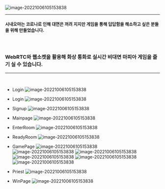 ![image-20221006105153838](README.assets/logo.png)
***
####  시내오마는 코로나로 인해 대면은 꺼려 지지만 게임을 통해 답답함을 해소하고 싶은 분들을 위해 만들었습니다.
###  <br>
###  WebRTC와 웹소켓을 활용해 화상 통화로 실시간 비대면 마피아 게임을 즐기 실 수 있습니다.

***
<br>

- Login
![image-20221006105153838](README.assets/login.PNG)

- Login
![image-20221006105153838](README.assets/login.PNG)


- Signup
![image-20221006105153838](README.assets/signup.PNG)

- Mainpage
![image-20221006105153838](README.assets/mainpage.PNG)


- EnterRoom
![image-20221006105153838](README.assets/enterRoom.PNG)

- ReadyRoom
![image-20221006105153838](README.assets/readyRoom.PNG)
- GamePage
![image-20221006105153838](README.assets/gamePage.PNG)
![image-20221006105153838](README.assets/gamePage2.PNG)
![image-20221006105153838](README.assets/gamePage3.PNG)
![image-20221006105153838](README.assets/gamePage4.PNG)
![image-20221006105153838](README.assets/gamePage5.PNG)
![image-20221006105153838](README.assets/gamePage6.PNG)

- Priest
![image-20221006105153838](README.assets/priest.PNG)

- WinPage
![image-20221006105153838](README.assets/winPage.PNG)

